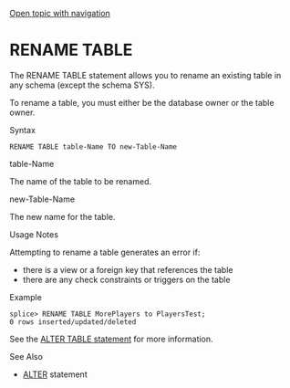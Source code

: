[Open topic with navigation](../../../index.html#Shared/SQLReference/Statements/RenameTable.html)

<a href="" id="Statements.RenameTable"></a>[]()RENAME TABLE
===========================================================

The <span class="CodeFont">RENAME TABLE</span> statement allows you to rename an existing table in any schema (except the schema <span class="CodeFont">SYS</span>).

To rename a table, you must either be the database owner or the table owner.

Syntax

``` FcnSyntax
RENAME TABLE table-Name TO new-Table-Name
```

table-Name

The name of the table to be renamed.

new-Table-Name

The new name for the table.

Usage Notes

Attempting to rename a table generates an error if:

-   there is a view or a foreign key that references the table
-   there are any check constraints <span>or triggers </span>on the table

Example

``` Example
splice> RENAME TABLE MorePlayers to PlayersTest;
0 rows inserted/updated/deleted
```

See the [<span class="CodeFont">ALTER TABLE</span> statement](AlterTable.html) for more information.

See Also

-   [<span class="CodeFont">ALTER</span>](AlterTable.html) statement

 


